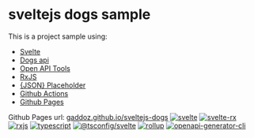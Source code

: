 
# sveltejs dogs sample 

This is a project sample using:
 - [Svelte](https://svelte.dev) 
 - [Dogs api](https://dog.ceo/)
 - [Open API Tools](https://github.com/OpenAPITools)
 - [RxJS](https://rxjs.dev/)
 - [{JSON} Placeholder](https://jsonplaceholder.typicode.com/)
 - [Github Actions](https://github.com/features/actions)
 - [Github Pages](https://pages.github.com/)

Github Pages url: 
[gaddoz.github.io/sveltejs-dogs](https://gaddoz.github.io/sveltejs-dogs/) [![svelte](https://img.shields.io/github/package-json/dependency-version/gaddoz/sveltejs-dogs/dev/svelte)](https://shields.io/) [![svelte-rx](https://img.shields.io/github/package-json/dependency-version/gaddoz/sveltejs-dogs/dev/svelte-rx)](https://shields.io/) [![rxjs](https://img.shields.io/github/package-json/dependency-version/gaddoz/sveltejs-dogs/dev/rxjs)](https://shields.io/) [![typescript](https://img.shields.io/github/package-json/dependency-version/gaddoz/sveltejs-dogs/dev/typescript)](https://shields.io/) [![@tsconfig/svelte](https://img.shields.io/github/package-json/dependency-version/gaddoz/sveltejs-dogs/dev/@tsconfig/svelte)](https://shields.io/) [![rollup](https://img.shields.io/github/package-json/dependency-version/gaddoz/sveltejs-dogs/dev/rollup)](https://shields.io/) [![openapi-generator-cli](https://img.shields.io/github/package-json/dependency-version/gaddoz/sveltejs-dogs/dev/@openapitools/openapi-generator-cli)](https://shields.io/)
